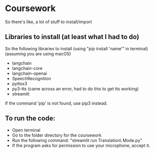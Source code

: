 # Coursework
So there's like, a lot of stuff to install/import

## Libraries to install (at least what I had to do)
So the following libraries to install (using "pip install 'name'" in terminal) (assuming you are using macOS)
- langchain
- langchain-core
- langchain-openai
- SpeechRecognition
- pyttsx3
- py3-tts (came across an error, had to do this to get tts working)
- streamlit

If the command 'pip' is not found, use pip3 instead.

## To run the code:
- Open terminal
- Go to the folder directory for the coursework
- Run the following command: "streamlit run Translation\ Mode.py"
- If the program asks for permission to use your microphone, accept it.
